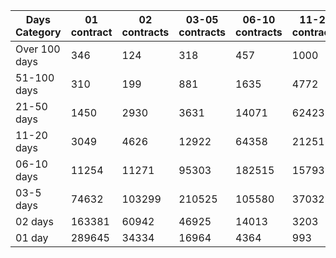 | Days Category | 01 contract | 02 contracts | 03-05 contracts | 06-10 contracts | 11-20 contracts | 21-50 contracts | 51-100 contracts | Over 100 contracts | Sum   |
|---------------|-------------|--------------|-----------------|-----------------|-----------------|-----------------|------------------|--------------------|-------|
| Over 100 days | 346 | 124 | 318 | 457 | 1000 | 3700 | 7322 | 6528 | 19795 |
| 51-100 days | 310 | 199 | 881 | 1635 | 4772 | 15161 | 20202 | 5046 | 48206 |
| 21-50 days | 1450 | 2930 | 3631 | 14071 | 62423 | 152808 | 39089 | 2184 | 278586 |
| 11-20 days | 3049 | 4626 | 12922 | 64358 | 212513 | 189471 | 10038 | 151 | 497128 |
| 06-10 days | 11254 | 11271 | 95303 | 182515 | 157937 | 47337 | 1328 | 12 | 506957 |
| 03-5 days | 74632 | 103299 | 210525 | 105580 | 37032 | 6195 | 149 | 0 | 537412 |
| 02 days | 163381 | 60942 | 46925 | 14013 | 3203 | 478 | 13 | 0 | 288955 |
| 01 day | 289645 | 34334 | 16964 | 4364 | 993 | 231 | 9 | 13 | 346553 |
